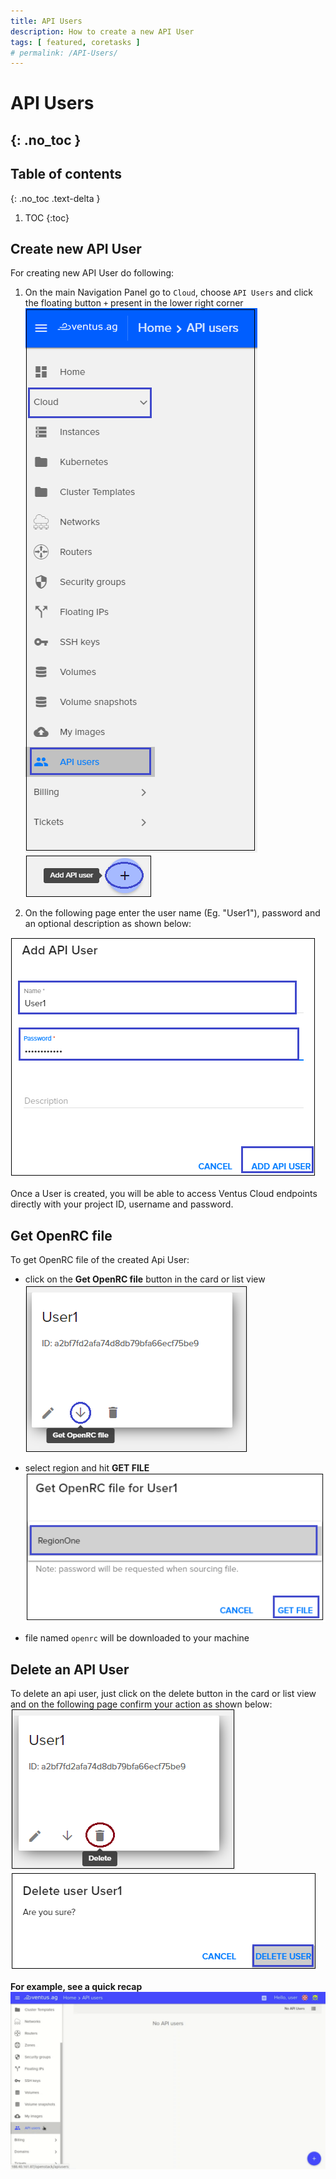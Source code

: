 ```yaml
---
title: API Users
description: How to create a new API User 
tags: [ featured, coretasks ]
# permalink: /API-Users/
---
```

# API Users
{: .no_toc }
---

## Table of contents
{: .no_toc .text-delta }

1. TOC
{:toc}

## Create new API User

For creating new API User do following:

1) On the main Navigation Panel go to  `Cloud`, choose `API Users` and click the floating button `+` present in the lower right corner   
![](../../assets/img/API-Users/API-Users1.png)
![](../../assets/img/API-Users/API-Users0.png) 

2) On the following page enter the user name (Eg. "User1"), password and an optional description as shown below:  
 
![](../../assets/img/API-Users/API-Users2.png)  

Once a User is created, you will be able to access Ventus Cloud endpoints directly with your project ID, username and password.

## Get OpenRC file 

To get OpenRC file of the created Api User:

- click on the **Get OpenRC file** button in the card or list view   
![](../../assets/img/API-Users/API-Users5.png)

- select region and hit **GET FILE**  
![](../../assets/img/API-Users/API-Users6.png)

- file named `openrc` will be downloaded to your machine  

## Delete an API User

To delete an api user, just click on the delete button in the card or list view and on the following page confirm your action as shown below:  
![](../../assets/img/API-Users/API-Users3.png) 
![](../../assets/img/API-Users/API-Users4.png) 

**For example, see a quick recap**
![](../../assets/img/API-Users/API-user.gif)

